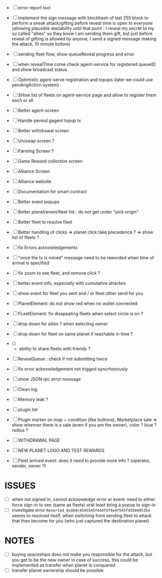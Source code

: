 - [ ] error report tool
- [ ] implement the sign message with blockhash of last 255 block to perform a sneak attack/gifting before reveal time is open to everyone (allowing plausible deniability until that point : I reveal my secret to my so called "allies" so they know I am sending them gift, but just before reveal of gifting is allowed by anyone, I send a signed message making the attack, 10 minute before)
- [ ] sending fleet flow, show queueReveal progress and error
- [ ] when revealTIme come check agent-service for registered queueID and show broadcast status
- [ ] Optimistic agent-serve registration and topups (later we could use pendingAction system)
- [ ] SHow list of fleets on agent-service page and allow to register them each or all
- [ ] Better agent-screen
- [ ] Handle penind gagent topup tx
- [ ] Better withdrawal screen
- [ ] Uniswap screen ?
- [ ] Farming Screen ?
- [ ] Game Reward collection screen
- [ ] Alliance Screen
- [ ] Alliance website
- [ ] Documentation for smart contract
- [ ] Better event popups
- [ ] Better planet/event/fleet list : do not get under "pick origin"
- [ ] Better fleet to resolve fleet
- [ ] Better handling of clicks => planet click take precedence ? => show list of fleets ?
- [ ] fix Errors acknowledgements

- [ ] "once the tx is mined" message need to be reworded when time of arrival is specified
- [ ] fix zoom to see fleet, and remove click ?
- [ ] better event info, especially with cumulative attackes
- [ ] show event for fleet you sent and / or fleet other send for you
- [ ] PlanetElement: do not show red when no wallet connected
- [ ] FLeetElement: fix disapeating fleets when select circle is on ?
- [ ] drop down for allies ? when selecting owner
- [ ] drop down for fleet on same planet if reachable in time ?
- [ ] - ability to share fleets with friends ?
- [ ] RevealQueue : check if not submitting twice
- [ ] fix error acknowledgement not trigged syncrhonously
- [ ] show JSON rpc error message
- [ ] Clean log
- [ ] Memory leak ?
- [ ] plugin list
- [ ] Plugin marker on map + condition (like buttons), Marketplace sale => show whenver there is a sale (even if you are the owner), color ? blue ? radius ?
- [ ] WITHDRAWAL PAGE
- [ ] NEW PLANET LOGO AND TEST REWARDS
- [ ] Fleet arrived event: does it need to provide more info ? (operator, sender, owner ?)

# ISSUES

- [ ] when not signed in, cannot acknowledge error or event: need to either force sign-in to see (same as fleets) orat least bring a popup to sign-in
- [ ] investigate error `Reverted 0x464c4545545f444f5f4e4f545f4558495354` seems to resolved itself, when switching from sending fleet to attack that then become for you (who just captured the destination planet)

# NOTES

- [ ] buying spaceships does not make you responsible for the attack, but you get to be the new owner in case of success, this could be implemented as transfer when planet is conquered
- [ ] transfer planet ownership should be possible
